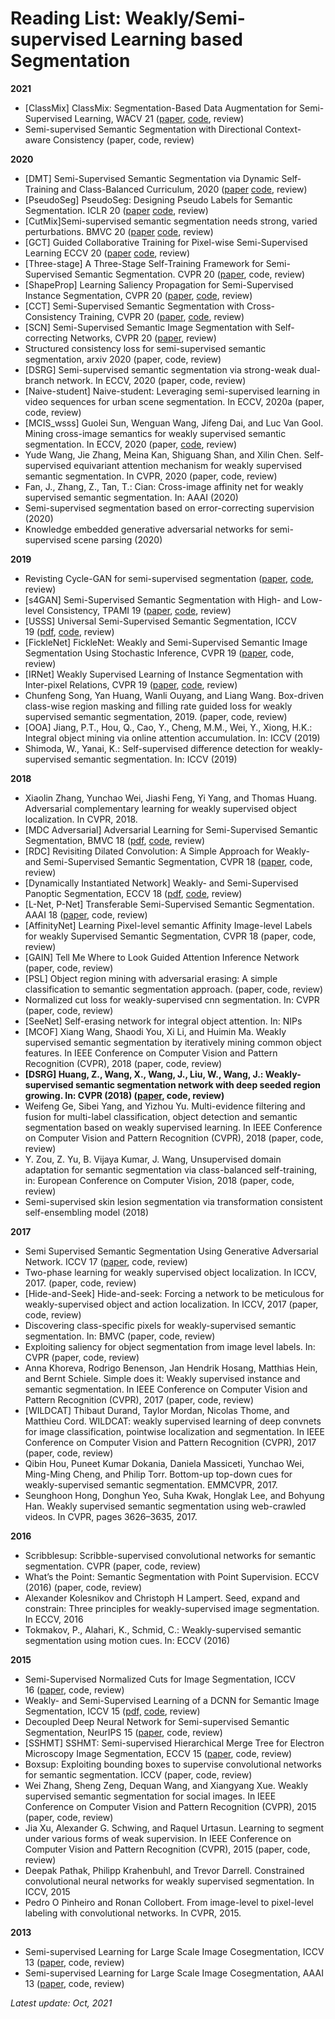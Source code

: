 # Reading List: Weakly/Semi-supervised Learning based Segmentation

**2021**

- [ClassMix] ClassMix: Segmentation-Based Data Augmentation for Semi-Supervised Learning, WACV 21 ([paper](https://arxiv.org/pdf/2007.07936), [code](https://github.com/WilhelmT/ClassMix), review)
- Semi-supervised Semantic Segmentation with Directional Context-aware Consistency (paper, code, review)

**2020**

- [DMT] Semi-Supervised Semantic Segmentation via Dynamic Self-Training and Class-Balanced Curriculum, 2020 ([paper](https://arxiv.org/pdf/2004.08514) [code](https://github.com/voldemortX/DST-CBC), review)
- [PseudoSeg] PseudoSeg: Designing Pseudo Labels for Semantic Segmentation. ICLR 20 ([paper](https://arxiv.org/pdf/2010.09713) [code](https://github.com/googleinterns/wss), review)
- [CutMix]Semi-supervised semantic segmentation needs strong, varied perturbations. BMVC 20 ([paper](https://arxiv.org/pdf/1906.01916) [code](https://github.com/Britefury/cutmix-semisup-seg), review)
- [GCT] Guided Collaborative Training for Pixel-wise Semi-Supervised Learning ECCV 20 ([paper](https://arxiv.org/pdf/2008.05258) [code](https://github.com/ZHKKKe/PixelSSL), review)
- [Three-stage] A Three-Stage Self-Training Framework for Semi-Supervised Semantic Segmentation. CVPR 20 ([paper](https://arxiv.org/pdf/2012.00827), code, review)
- [ShapeProp] Learning Saliency Propagation for Semi-Supervised Instance Segmentation, CVPR 20 ([paper](http://openaccess.thecvf.com/content_CVPR_2020/papers/Zhou_Learning_Saliency_Propagation_for_Semi-Supervised_Instance_Segmentation_CVPR_2020_paper.pdf), [code](https://github.com/ucbdrive/ShapeProp), review)
- [CCT] Semi-Supervised Semantic Segmentation with Cross-Consistency Training, CVPR 20 ([paper](https://arxiv.org/abs/2003.09005), [code](https://github.com/yassouali/CCT), review)
- [SCN] Semi-Supervised Semantic Image Segmentation with Self-correcting Networks, CVPR 20 ([paper](https://arxiv.org/abs/1811.07073), review)
- Structured consistency loss for semi-supervised semantic segmentation, arxiv 2020 (paper, code, review)
- [DSRG] Semi-supervised semantic segmentation via strong-weak dual-branch network. In ECCV, 2020 (paper, code, review)
- [Naive-student] Naive-student: Leveraging semi-supervised learning in video sequences for urban scene segmentation. In ECCV, 2020a (paper, code, review)
- [MCIS_wsss] Guolei Sun, Wenguan Wang, Jifeng Dai, and Luc Van Gool. Mining cross-image semantics for weakly supervised semantic segmentation. In ECCV, 2020 (paper, [code](https://github.com/GuoleiSun/MCIS_wsss), review)
- Yude Wang, Jie Zhang, Meina Kan, Shiguang Shan, and Xilin Chen. Self-supervised equivariant attention mechanism for weakly supervised semantic segmentation. In CVPR, 2020 (paper, code, review)
- Fan, J., Zhang, Z., Tan, T.: Cian: Cross-image affinity net for weakly supervised semantic segmentation. In: AAAI (2020)
- Semi-supervised segmentation based on error-correcting supervision (2020)
- Knowledge embedded generative adversarial networks for semi-supervised scene parsing (2020)

**2019**

- Revisting Cycle-GAN for semi-supervised segmentation ([paper](https://arxiv.org/abs/1908.11569), [code](https://github.com/arnab39/Semi-supervised-segmentation-cycleGAN?utm_source=catalyzex.com), review)
- [s4GAN] Semi-Supervised Semantic Segmentation with High- and Low-level Consistency, TPAMI 19 ([paper](https://arxiv.org/abs/1908.05724), [code](https://github.com/sud0301/semisup-semseg), review)
- [USSS] Universal Semi-Supervised Semantic Segmentation, ICCV 19 ([pdf](https://arxiv.org/abs/1811.10323), [code](https://github.com/tarun005/USSS_ICCV19), review)
- [FickleNet] FickleNet: Weakly and Semi-Supervised Semantic Image Segmentation Using Stochastic Inference, CVPR 19 ([paper](https://arxiv.org/abs/1902.10421), code, review)
- [IRNet] Weakly Supervised Learning of Instance Segmentation with Inter-pixel Relations, CVPR 19 ([paper](https://arxiv.org/abs/1904.05044), [code](https://github.com/jiwoon-ahn/irn), review)
- Chunfeng Song, Yan Huang, Wanli Ouyang, and Liang Wang. Box-driven class-wise region masking and filling rate guided loss for weakly supervised semantic segmentation, 2019. (paper, code, review)
- [OOA] Jiang, P.T., Hou, Q., Cao, Y., Cheng, M.M., Wei, Y., Xiong, H.K.: Integral object mining via online attention accumulation. In: ICCV (2019)
- Shimoda, W., Yanai, K.: Self-supervised difference detection for weakly-supervised semantic segmentation. In: ICCV (2019)

**2018**

- Xiaolin Zhang, Yunchao Wei, Jiashi Feng, Yi Yang, and Thomas Huang. Adversarial complementary learning for weakly supervised object localization. In CVPR, 2018.
- [MDC Adversarial] Adversarial Learning for Semi-Supervised Semantic Segmentation, BMVC 18 ([pdf](https://arxiv.org/abs/1806.04659), [code](https://github.com/hfslyc/AdvSemiSeg), review)
- [RDC] Revisiting Dilated Convolution: A Simple Approach for Weakly- and Semi-Supervised Semantic Segmentation, CVPR 18 ([paper](https://arxiv.org/abs/1805.04574), code, review)
- [Dynamically Instantiated Network] Weakly- and Semi-Supervised Panoptic Segmentation, ECCV 18 ([pdf](https://arxiv.org/abs/1808.03575), [code](https://github.com/qizhuli/Weakly-Supervised-Panoptic-Segmentation), review)
- [L-Net, P-Net] Transferable Semi-Supervised Semantic Segmentation. AAAI 18 ([paper](https://aaai.org/ocs/index.php/AAAI/AAAI18/paper/view/16348), code, review)
- [AffinityNet] Learning Pixel-level semantic Affinity Image-level Labels for weakly Supervised Semantic Segmentation, CVPR 18 (paper, code, review)
- [GAIN] Tell Me Where to Look Guided Attention Inference Network (paper, code, review)
- [PSL] Object region mining with adversarial erasing: A simple classification to semantic segmentation approach. (paper, code, review)
- Normalized cut loss for weakly-supervised cnn segmentation. In: CVPR (paper, code, review)
- [SeeNet] Self-erasing network for integral object attention. In: NIPs
- [MCOF] Xiang Wang, Shaodi You, Xi Li, and Huimin Ma. Weakly supervised semantic segmentation by iteratively mining common object features. In IEEE Conference on Computer Vision and Pattern Recognition (CVPR), 2018 (paper, code, review)
- **[DSRG] Huang, Z., Wang, X., Wang, J., Liu, W., Wang, J.: Weakly-supervised semantic segmentation network with deep seeded region growing. In: CVPR (2018) ([paper](https://openaccess.thecvf.com/content_cvpr_2018/papers/Huang_Weakly-Supervised_Semantic_Segmentation_CVPR_2018_paper.pdf), code, review)**
- Weifeng Ge, Sibei Yang, and Yizhou Yu. Multi-evidence filtering and fusion for multi-label classification, object detection and semantic segmentation based on weakly supervised learning. In IEEE Conference on Computer Vision and Pattern Recognition (CVPR), 2018 (paper, code, review)
- Y. Zou, Z. Yu, B. Vijaya Kumar, J. Wang, Unsupervised domain adaptation for semantic segmentation via class-balanced self-training, in: European Conference on Computer Vision, 2018 (paper, code, review)
- Semi-supervised skin lesion segmentation via transformation consistent self-ensembling model (2018)

**2017**

- Semi Supervised Semantic Segmentation Using Generative Adversarial Network. ICCV 17 ([paper](http://openaccess.thecvf.com/content_ICCV_2017/papers/Souly__Semi_Supervised_ICCV_2017_paper.pdf), code, review)
- Two-phase learning for weakly supervised object localization. In ICCV, 2017. (paper, code, review)
- [Hide-and-Seek] Hide-and-seek: Forcing a network to be meticulous for weakly-supervised object and action localization. In ICCV, 2017 (paper, code, review)
- Discovering class-specific pixels for weakly-supervised semantic segmentation. In: BMVC (paper, code, review)
- Exploiting saliency for object segmentation from image level labels. In: CVPR (paper, code, review)
- Anna Khoreva, Rodrigo Benenson, Jan Hendrik Hosang, Matthias Hein, and Bernt Schiele. Simple does it: Weakly supervised instance and semantic segmentation. In IEEE Conference on Computer Vision and Pattern Recognition (CVPR), 2017 (paper, code, review)
- [WILDCAT] Thibaut Durand, Taylor Mordan, Nicolas Thome, and Matthieu Cord. WILDCAT: weakly supervised learning of deep convnets for image classification, pointwise localization and segmentation. In IEEE Conference on Computer Vision and Pattern Recognition (CVPR), 2017 (paper, code, review)
- Qibin Hou, Puneet Kumar Dokania, Daniela Massiceti, Yunchao Wei, Ming-Ming Cheng, and Philip Torr. Bottom-up top-down cues for weakly-supervised semantic segmentation. EMMCVPR, 2017.
- Seunghoon Hong, Donghun Yeo, Suha Kwak, Honglak Lee, and Bohyung Han. Weakly supervised semantic segmentation using web-crawled videos. In CVPR, pages 3626–3635, 2017.

**2016** 

- Scribblesup: Scribble-supervised convolutional networks for semantic segmentation. CVPR (paper, code, review)
- What’s the Point: Semantic Segmentation with Point Supervision. ECCV (2016) (paper, code, review)
- Alexander Kolesnikov and Christoph H Lampert. Seed, expand and constrain: Three principles for weakly-supervised image segmentation. In ECCV, 2016
- Tokmakov, P., Alahari, K., Schmid, C.: Weakly-supervised semantic segmentation using motion cues. In: ECCV (2016)

**2015**

- Semi-Supervised Normalized Cuts for Image Segmentation, ICCV 16 ([paper](http://openaccess.thecvf.com/content_iccv_2015/papers/Chew_Semi-Supervised_Normalized_Cuts_ICCV_2015_paper.pdf), code, review)
- Weakly- and Semi-Supervised Learning of a DCNN for Semantic Image Segmentation, ICCV 15 ([pdf,](https://arxiv.org/abs/1502.02734) [code](https://github.com/TheLegendAli/DeepLab-Context), review)
- Decoupled Deep Neural Network for Semi-supervised Semantic Segmentation, NeurIPS 15 ([paper](https://arxiv.org/abs/1506.04924), code, review)
- [SSHMT] SSHMT: Semi-supervised Hierarchical Merge Tree for Electron Microscopy Image Segmentation, ECCV 15 ([paper](https://arxiv.org/abs/1608.04051), code, review)
- Boxsup: Exploiting bounding boxes to supervise convolutional networks for semantic segmentation. ICCV (paper, code, review)
- Wei Zhang, Sheng Zeng, Dequan Wang, and Xiangyang Xue. Weakly supervised semantic segmentation for social images. In IEEE Conference on Computer Vision and Pattern Recognition (CVPR), 2015 (paper, code, review)
- Jia Xu, Alexander G. Schwing, and Raquel Urtasun. Learning to segment under various forms of weak supervision. In IEEE Conference on Computer Vision and Pattern Recognition (CVPR), 2015 (paper, code, review)
- Deepak Pathak, Philipp Krahenbuhl, and Trevor Darrell. Constrained convolutional neural networks for weakly supervised segmentation. In ICCV, 2015
- Pedro O Pinheiro and Ronan Collobert. From image-level to pixel-level labeling with convolutional networks. In CVPR, 2015.

**2013**

- Semi-supervised Learning for Large Scale Image Cosegmentation, ICCV 13 ([paper](http://openaccess.thecvf.com/content_iccv_2013/papers/Wang_Semi-supervised_Learning_for_2013_ICCV_paper.pdf), code, review)
- Semi-supervised Learning for Large Scale Image Cosegmentation, AAAI 13 ([paper](https://www.ijcai.org/Proceedings/13/Papers/279.pdf), code, review)


*Latest update: Oct, 2021*